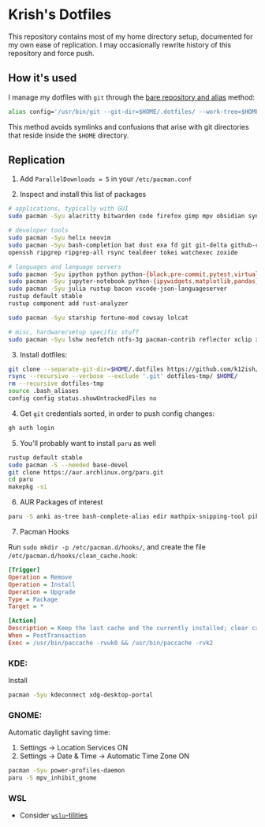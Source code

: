 # Krish's Dotfiles

This repository contains most of my home directory setup, documented for my own ease of replication.
I may occasionally rewrite history of this repository and force push.

## How it's used


I manage my dotfiles with `git` through the [bare repository and alias](https://wiki.archlinux.org/title/Dotfiles#:~:text=bare%20repository%20and%20alias%20method) method:

```bash
alias config='/usr/bin/git --git-dir=$HOME/.dotfiles/ --work-tree=$HOME'
```

This method avoids symlinks and confusions that arise with git directories that reside inside the `$HOME` directory.



## Replication

1. Add `ParallelDownloads = 5` in your `/etc/pacman.conf`

2. Inspect and install this list of packages

```sh
# applications, typically with GUI
sudo pacman -Syu alacritty bitwarden code firefox gimp mpv obsidian syncthing

# developer tools
sudo pacman -Syu helix neovim
sudo pacman -Syu bash-completion bat dust exa fd git git-delta github-cli just \
openssh ripgrep ripgrep-all rsync tealdeer tokei watchexec zoxide

# languages and language servers
sudo pacman -Syu ipython python python-{black,pre-commit,pytest,virtualenv} pyright
sudo pacman -Syu jupyter-notebook python-{ipywidgets,matplotlib,pandas}
sudo pacman -Syu julia rustup bacon vscode-json-languageserver
rustup default stable
rustup component add rust-analyzer

sudo pacman -Syu starship fortune-mod cowsay lolcat

# misc, hardware/setup specific stuff
sudo pacman -Syu lshw neofetch ntfs-3g pacman-contrib reflector xclip xf86-input-wacom
 ```

3. Install dotfiles:

```sh
git clone --separate-git-dir=$HOME/.dotfiles https://github.com/k12ish/dotfiles.git dotfiles-tmp
rsync --recursive --verbose --exclude '.git' dotfiles-tmp/ $HOME/
rm --recursive dotfiles-tmp
source .bash_aliases
config config status.showUntrackedFiles no
```

4. Get `git` credentials sorted, in order to push config changes:

```sh
gh auth login
```

5. You'll probably want to install `paru` as well

```sh
rustup default stable
sudo pacman -S --needed base-devel
git clone https://aur.archlinux.org/paru.git
cd paru
makepkg -si
```

6. AUR Packages of interest

```sh
paru -S anki as-tree bash-complete-alias edir mathpix-snipping-tool pika-backup video-downloader
```

7. Pacman Hooks

Run `sudo mkdir -p /etc/pacman.d/hooks/`, and create the file `/etc/pacman.d/hooks/clean_cache.hook`:

```ini
[Trigger]
Operation = Remove
Operation = Install
Operation = Upgrade
Type = Package
Target = *

[Action]
Description = Keep the last cache and the currently installed; clear cache for unused packages
When = PostTransaction
Exec = /usr/bin/paccache -rvuk0 && /usr/bin/paccache -rvk2
```

### KDE:

Install 
```sh
pacman -Syu kdeconnect xdg-desktop-portal
```

### GNOME:

Automatic daylight saving time:

1. Settings -> Location Services ON
2. Settings -> Date & Time -> Automatic Time Zone ON

```sh
pacman -Syu power-profiles-daemon
paru -S mpv_inhibit_gnome
```

### WSL

- Consider [`wslu`-tilities](https://wslutiliti.es/wslu/install.html) 